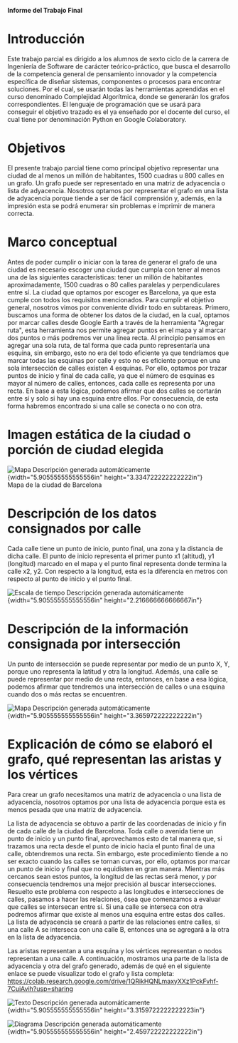 **Informe del Trabajo Final**

# Introducción 

Este trabajo parcial es dirigido a los alumnos de sexto ciclo de la
carrera de Ingeniería de Software de carácter teórico-práctico, que
busca el desarrollo de la competencia general de pensamiento innovador y
la competencia específica de diseñar sistemas, componentes o procesos
para encontrar soluciones. Por el cual, se usarán todas las herramientas
aprendidas en el curso denominado Complejidad Algorítmica, donde se
generarán los grafos correspondientes. El lenguaje de programación que
se usará para conseguir el objetivo trazado es el ya enseñado por el
docente del curso, el cual tiene por denominación Python en Google
Colaboratory.

# Objetivos 

El presente trabajo parcial tiene como principal objetivo representar
una ciudad de al menos un millón de habitantes, 1500 cuadras u 800
calles en un grafo. Un grafo puede ser representado en una matriz de
adyacencia o lista de adyacencia. Nosotros optamos por representar el
grafo en una lista de adyacencia porque tiende a ser de fácil
comprensión y, además, en la impresión esta se podrá enumerar sin
problemas e imprimir de manera correcta.

# Marco conceptual 

Antes de poder cumplir o iniciar con la tarea de generar el grafo de una
ciudad es necesario escoger una ciudad que cumpla con tener al menos una
de las siguientes características: tener un millón de habitantes
aproximadamente, 1500 cuadras o 80 calles paralelas y perpendiculares
entre sí. La ciudad que optamos por escoger es Barcelona, ya que esta
cumple con todos los requisitos mencionados. Para cumplir el objetivo
general, nosotros vimos por conveniente dividir todo en subtareas.
Primero, buscamos una forma de obtener los datos de la ciudad, en la
cual, optamos por marcar calles desde Google Earth a través de la
herramienta "Agregar ruta", esta herramienta nos permite agregar puntos
en el mapa y al marcar dos puntos o más podremos ver una línea recta. Al
principio pensamos en agregar una sola ruta, de tal forma que cada punto
representaría una esquina, sin embargo, esto no era del todo eficiente
ya que tendríamos que marcar todas las esquinas por calle y esto no es
eficiente porque en una sola intersección de calles existen 4 esquinas.
Por ello, optamos por trazar puntos de inicio y final de cada calle, ya
que el número de esquinas es mayor al número de calles, entonces, cada
calle es representa por una recta. En base a esta lógica, podemos
afirmar que dos calles se cortarán entre sí y solo si hay una esquina
entre ellos. Por consecuencia, de esta forma habremos encontrado si una
calle se conecta o no con otra.

# Imagen estática de la ciudad o porción de ciudad elegida

![Mapa Descripción generada
automáticamente](./media/image1.jpeg){width="5.905555555555556in"
height="3.334722222222222in"}\
Mapa de la ciudad de Barcelona

# Descripción de los datos consignados por calle

Cada calle tiene un punto de inicio, punto final, una zona y la
distancia de dicha calle. El punto de inicio representa el primer punto
x1 (altitud), y1 (longitud) marcado en el mapa y el punto final
representa donde termina la calle x2, y2. Con respecto a la longitud,
esta es la diferencia en metros con respecto al punto de inicio y el
punto final.

![Escala de tiempo Descripción generada
automáticamente](./media/image2.png){width="5.905555555555556in"
height="2.216666666666667in"}

# Descripción de la información consignada por intersección

Un punto de intersección se puede representar por medio de un punto X,
Y, porque uno representa la latitud y otra la longitud. Además, una
calle se puede representar por medio de una recta, entonces, en base a
esa lógica, podemos afirmar que tendremos una intersección de calles o
una esquina cuando dos o más rectas se encuentren.

![Mapa Descripción generada
automáticamente](./media/image3.jpeg){width="5.905555555555556in"
height="3.365972222222222in"}

# Explicación de cómo se elaboró el grafo, qué representan las aristas y los vértices

Para crear un grafo necesitamos una matriz de adyacencia o una lista de
adyacencia, nosotros optamos por una lista de adyacencia porque esta es
menos pesada que una matriz de adyacencia.

La lista de adyacencia se obtuvo a partir de las coordenadas de inicio y
fin de cada calle de la ciudad de Barcelona. Toda calle o avenida tiene
un punto de inicio y un punto final, aprovechamos esto de tal manera
que, si trazamos una recta desde el punto de inicio hacia el punto final
de una calle, obtendremos una recta. Sin embargo, este procedimiento
tiende a no ser exacto cuando las calles se tornan curvas, por ello,
optamos por marcar un punto de inicio y final que no equidisten en gran
manera. Mientras más cercanos sean estos puntos, la longitud de las
rectas será menor, y por consecuencia tendremos una mejor precisión al
buscar intersecciones. Resuelto este problema con respecto a las
longitudes e intersecciones de calles, pasamos a hacer las relaciones,
ósea que comenzamos a evaluar que calles se intersecan entre sí. Si una
calle se interseca con otra podremos afirmar que existe al menos una
esquina entre estas dos calles. La lista de adyacencia se creará a
partir de las relaciones entre calles, si una calle A se interseca con
una calle B, entonces una se agregará a la otra en la lista de
adyacencia.

Las aristas representan a una esquina y los vértices representan o nodos
representan a una calle. A continuación, mostramos una parte de la lista
de adyacencia y otra del grafo generado, además de qué en el siguiente
enlace se puede visualizar todo el grafo y lista completa:
<https://colab.research.google.com/drive/1QRikHQNLmaxyXXz1PckFvhf-7CuiAvih?usp=sharing>

![Texto Descripción generada
automáticamente](./media/image4.png){width="5.905555555555556in"
height="3.3159722222222223in"}

![Diagrama Descripción generada
automáticamente](./media/image5.png){width="5.905555555555556in"
height="2.459722222222222in"}
